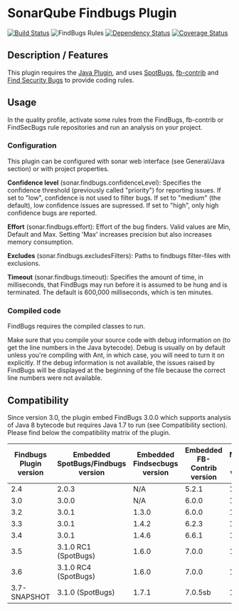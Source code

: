 # SonarQube Findbugs Plugin
[![Build Status](https://travis-ci.org/spotbugs/sonar-findbugs.svg?branch=master)](https://travis-ci.org/spotbugs/sonar-findbugs)
![FindBugs Rules](https://img.shields.io/badge/SpotBugs_rules-818-brightgreen.svg?maxAge=2592000)
[![Dependency Status](https://www.versioneye.com/user/projects/5a379f7c0fb24f61fa117ac4/badge.svg?style=flat)](https://www.versioneye.com/user/projects/5a379f7c0fb24f61fa117ac4)
[![Coverage Status](https://sonarcloud.io/api/badges/measure?key=com.github.spotbugs:sonar-findbugs-plugin&metric=coverage)](https://sonarcloud.io/component_measures?id=com.github.spotbugs:sonar-findbugs-plugin&metric=coverage)

## Description / Features

This plugin requires the [Java Plugin](http://docs.sonarqube.org/display/PLUG/Java+Plugin), and uses [SpotBugs](https://spotbugs.github.io), [fb-contrib](http://fb-contrib.sourceforge.net/) and [Find Security Bugs](http://h3xstream.github.io/find-sec-bugs/) to provide coding rules.


## Usage

In the quality profile, activate some rules from the FindBugs, fb-contrib or FindSecBugs rule repositories and run an analysis on your project.


### Configuration
This plugin can be configured with sonar web interface (see General/Java section) or with project properties.

**Confidence level** (sonar.findbugs.confidenceLevel): Specifies the confidence threshold (previously called "priority") for reporting issues. If set to "low", confidence is not used to filter bugs. If set to "medium" (the default), low confidence issues are supressed. If set to "high", only high confidence bugs are reported.

**Effort** (sonar.findbugs.effort): Effort of the bug finders. Valid values are Min, Default and Max. Setting 'Max' increases precision but also increases memory consumption.

**Excludes** (sonar.findbugs.excludesFilters): Paths to findbugs filter-files with exclusions. 

**Timeout** (sonar.findbugs.timeout): Specifies the amount of time, in milliseconds, that FindBugs may run before it is assumed to be hung and is terminated. The default is 600,000 milliseconds, which is ten minutes.


### Compiled code

FindBugs requires the compiled classes to run.

Make sure that you compile your source code with debug information on (to get the line numbers in the Java bytecode). Debug is usually on by default unless you're compiling with Ant, in which case, you will need to turn it on explicitly. If the debug information is not available, the issues raised by FindBugs will be displayed at the beginning of the file because the correct line numbers were not available.


## Compatibility 

Since version 3.0, the plugin embed FindBugs 3.0.0 which supports analysis of Java 8 bytecode but requires Java 1.7 to run (see Compatibility section). Please find below the compatibility matrix of the plugin.

Findbugs Plugin version|Embedded SpotBugs/Findbugs version|Embedded Findsecbugs version|Embedded FB-Contrib version|Minimal Java version
-----------------------|----------------------------------|----------------------------|---------------------------|--------------------
2.4                    | 2.0.3                            | N/A                        | 5.2.1                     | 1.6
3.0                    | 3.0.0                            | N/A                        | 6.0.0                     | 1.7
3.2                    | 3.0.1                            | 1.3.0                      | 6.0.0                     | 1.7
3.3                    | 3.0.1                            | 1.4.2                      | 6.2.3                     | 1.7
3.4                    | 3.0.1                            | 1.4.6                      | 6.6.1                     | 1.8
3.5                    | 3.1.0 RC1 (SpotBugs)             | 1.6.0                      | 7.0.0                     | 1.8
3.6                    | 3.1.0 RC4 (SpotBugs)             | 1.6.0                      | 7.0.0                     | 1.8
3.7-SNAPSHOT           | 3.1.0 (SpotBugs)                 | 1.7.1                      | 7.0.5sb                   | 1.8
